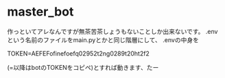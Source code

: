 # master_bot
作っといてアレなんですが無茶苦茶しょうもないことしか出来ないです。
.envという名前のファイルをmain.pyとかと同じ階層にして、
.envの中身を

TOKEN=AEFEFofinefoefq02952t2ng0289t20ht2f2

(=以降はbotのTOKENをコピペ)とすれば動きます、たー